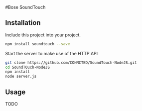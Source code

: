 #Bose SoundTouch

## Installation
Include this project into your project. 
```bash
npm install soundtouch --save
```
Start the server to make use of the HTTP API
```bash
git clone https://github.com/CONNCTED/SoundTouch-NodeJS.git
cd SoundTOuch-NodeJS
npm install
node server.js
```

## Usage
TODO